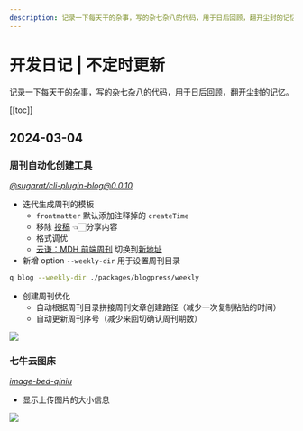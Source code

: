 ```yaml
---
description: 记录一下每天干的杂事，写的杂七杂八的代码，用于日后回顾，翻开尘封的记忆
---
```

# 开发日记 | 不定时更新

记录一下每天干的杂事，写的杂七杂八的代码，用于日后回顾，翻开尘封的记忆。

[[toc]]

## 2024-03-04

### 周刊自动化创建工具

*[@sugarat/cli-plugin-blog@0.0.10](https://www.npmjs.com/package/@sugarat/cli-plugin-blog)*

* 迭代生成周刊的模板
  * `frontmatter` 默认添加注释掉的 `createTime`
  * 移除 [投稿](https://www.wenjuan.com/s/AN32YrD/) 👈🏻分享内容
  * 格式调优
  * [云谦：MDH 前端周刊](https://sorrycc.com/mdh/) 切换到[新地址](https://sorrycc.com/mdh/)
* 新增 option `--weekly-dir` 用于设置周刊目录

```sh
q blog --weekly-dir ./packages/blogpress/weekly
```

* 创建周刊优化
  * 自动根据周刊目录拼接周刊文章创建路径（减少一次复制粘贴的时间）
  * 自动更新周刊序号（减少来回切确认周刊期数）

![](https://img.cdn.sugarat.top/mdImg/sugar/3f4b2c2c0497eb31ce8b4d86d16b63b4)

### 七牛云图床

*[image-bed-qiniu](https://github.com/ATQQ/image-bed-qiniu/tree/master/packages/client#-%E4%B8%83%E7%89%9B%E4%BA%91oss%E5%9B%BE%E5%BA%8A-)*

* 显示上传图片的大小信息

![](https://img.cdn.sugarat.top/mdImg/sugar/951b7a23af37d64c0ee1414a6faee899)
